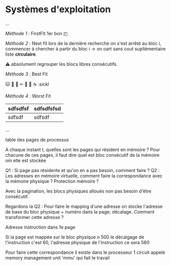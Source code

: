 # Systèmes d'exploitation

...

*Méthode 1 :* FirstFIt 1er bon ◰ 

*Méthode 2 :* Next fit lors de la dernière recherche on s'est arrêté au bloc i, commencer à chercher à partir du bloc i -> on oart sans cout supllémentaire liste **circulaire**.

⚠ absolument regrouper les blocs libres consécutifs.

*Méthode 3 :* Best Fit

🐱 🐶 🔨 ✂ 	👻 🐹 ☕ \:sickl

*Méthode 4 :* Worst Fit

| sdfsdfsf | sdfsdfsfsd |
|:---------|:-----------|
| sdfsdf   | sdfsdf     |


...

table des pages de processus

A chaque instant t, quelles sont les pages qui résident en mémoire ?
Pour chacune de ces pages, il faut dire quel est bloc consécutif de la mémoire om elle est stockée

Q1 : Si page pas résidente et qu'on en a pas besoin, comment faire ?
Q2 : Les adresses en mémoire virtuelle, comment faire la correspondance avec la mémoire physique ?
Protection mémoire ?

Avec la pagination, les blocs physiques alloués non pas besoin d'être consécutif.

Regardons la Q2 : Pour faire le mapping d'une adresse on stocke l'adresse de base du bloc physique + numéro dans la page; décalage. Comment transformer cette adresse ?

Adresse instruction dans 1e page

Si la page est mappée sur le bloc physique n 500 le décalgage de l'instruction c'est 60, l'adresse physique de l'instruction ce sera 560

Pour faire cette correspondance il existe dans le processeur 1 circuit appelé memory management unit 'mmu' qui fait le travail